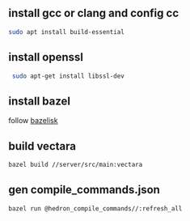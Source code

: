## install gcc or clang and config cc
```bash
sudo apt install build-essential
```

## install openssl
```bash
 sudo apt-get install libssl-dev
```

## install bazel

follow [bazelisk](https://github.com/bazelbuild/bazelisk)

## build vectara
```bash
bazel build //server/src/main:vectara
```

## gen compile_commands.json
```bash
bazel run @hedron_compile_commands//:refresh_all
```